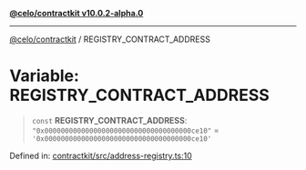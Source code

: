 [**@celo/contractkit v10.0.2-alpha.0**](../README.md)

***

[@celo/contractkit](../globals.md) / REGISTRY\_CONTRACT\_ADDRESS

# Variable: REGISTRY\_CONTRACT\_ADDRESS

> `const` **REGISTRY\_CONTRACT\_ADDRESS**: `"0x000000000000000000000000000000000000ce10"` = `'0x000000000000000000000000000000000000ce10'`

Defined in: [contractkit/src/address-registry.ts:10](https://github.com/celo-org/developer-tooling/blob/master/packages/sdk/contractkit/src/address-registry.ts#L10)
